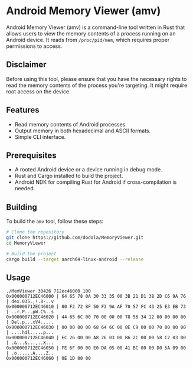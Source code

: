# Android Memory Viewer (amv)

Android Memory Viewer (amv) is a command-line tool written in Rust that allows users to view the memory contents of a process running on an Android device. It reads from `/proc/pid/mem`, which requires proper permissions to access.

## Disclaimer

Before using this tool, please ensure that you have the necessary rights to read the memory contents of the process you're targeting.  It might require root access on the device.

## Features

- Read memory contents of Android processes.
- Output memory in both hexadecimal and ASCII formats.
- Simple CLI interface.

## Prerequisites

- A rooted Android device or a device running in debug mode.
- Rust and Cargo installed to build the project.
- Android NDK for compiling Rust for Android if cross-compilation is needed.

## Building

To build the `amv` tool, follow these steps:

```sh
# Clone the repository
git clone https://github.com/dodola/MemoryViewer.git
cd MemoryViewer

# Build the project
cargo build --target aarch64-linux-android --release
```
## Usage
```
./MemViewer 30426 712ec46000 100
0x000000712EC46000 | 64 65 78 0A 30 33 35 00 3B 21 D1 38 2D C6 9A 76  | dex.035.;!.8-..v
0x000000712EC46010 | 80 F2 72 8F 50 F3 9A AF 70 57 FC 43 25 E3 EB 73  | ..r.P...pW.C%..s
0x000000712EC46020 | 44 65 6C 00 70 00 00 00 78 56 34 12 00 00 00 00  | Del.p...xV4.....
0x000000712EC46030 | 00 00 00 00 68 64 6C 00 8E C9 00 00 70 00 00 00  | ....hdl.....p...
0x000000712EC46040 | EC 26 00 00 A8 26 03 00 B6 2C 00 00 58 C2 03 00  | .&...&...,..X...
0x000000712EC46050 | FE 6F 00 00 E0 DA 05 00 41 BC 00 00 D0 5A 09 00  | .o......A....Z..
0x000000712EC46060 | 0E 1D 00 00 
```
